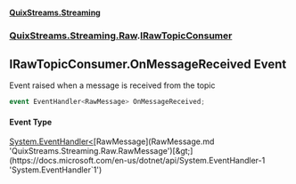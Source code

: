 #### [QuixStreams.Streaming](index.md 'index')
### [QuixStreams.Streaming.Raw](QuixStreams.Streaming.Raw.md 'QuixStreams.Streaming.Raw').[IRawTopicConsumer](IRawTopicConsumer.md 'QuixStreams.Streaming.Raw.IRawTopicConsumer')

## IRawTopicConsumer.OnMessageReceived Event

Event raised when a message is received from the topic

```csharp
event EventHandler<RawMessage> OnMessageReceived;
```

#### Event Type
[System.EventHandler&lt;](https://docs.microsoft.com/en-us/dotnet/api/System.EventHandler-1 'System.EventHandler`1')[RawMessage](RawMessage.md 'QuixStreams.Streaming.Raw.RawMessage')[&gt;](https://docs.microsoft.com/en-us/dotnet/api/System.EventHandler-1 'System.EventHandler`1')